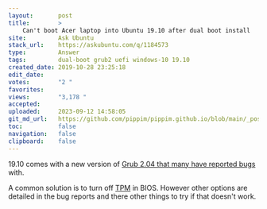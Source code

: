 ```yaml
---
layout:       post
title:        >
    Can't boot Acer laptop into Ubuntu 19.10 after dual boot install
site:         Ask Ubuntu
stack_url:    https://askubuntu.com/q/1184573
type:         Answer
tags:         dual-boot grub2 uefi windows-10 19.10
created_date: 2019-10-28 23:25:18
edit_date:    
votes:        "2 "
favorites:    
views:        "3,178 "
accepted:     
uploaded:     2023-09-12 14:58:05
git_md_url:   https://github.com/pippim/pippim.github.io/blob/main/_posts/2019/2019-10-28-Can_t-boot-Acer-laptop-into-Ubuntu-19.10-after-dual-boot-install.md
toc:          false
navigation:   false
clipboard:    false
---
```


19.10 comes with a new version of [Grub 2.04 that many have reported bugs][1] with.

A common solution is to turn off [TPM][2] in BIOS. However other options are detailed in the bug reports and there other things to try if that doesn't work.


  [1]: https://bugs.launchpad.net/ubuntu/+source/grub2/+bug/1848892
  [2]: https://en.wikipedia.org/wiki/Trusted_Platform_Module
